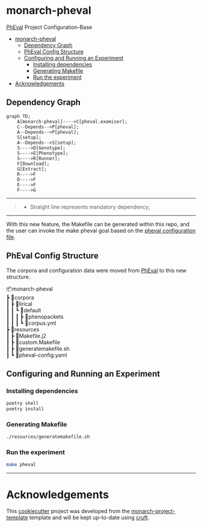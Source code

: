 # monarch-pheval

[PhEval](https://github.com/monarch-initiative/pheval) Project Configuration-Base

- [monarch-pheval](#monarch-pheval)
  - [Dependency Graph](#dependency-graph)
  - [PhEval Config Structure](#pheval-config-structure)
  - [Configuring and Running an Experiment](#configuring-and-running-an-experiment)
    - [Installing dependencies](#installing-dependencies)
    - [Generating Makefile](#generating-makefile)
    - [Run the experiment](#run-the-experiment)
- [Acknowledgements](#acknowledgements)

## Dependency Graph

```mermaid
graph TD;
    A[monarch-pheval]---->C[pheval.exomiser];
    C--Depends-->P[pheval];
    A--Depends-->P[pheval];
    S[setup];
    A--Depends-->S[setup];
    S---->D[Genotype];
    S---->E[Phenotype];
    S---->R[Runner];
    F[Download];
    G[Extract];
    R---->F
    D---->F
    E---->F
    F---->G
```

---

> - Straight line represents mandatory dependency;

---

With this new feature, the Makefile can be generated within this repo, and the user can invoke the make pheval goal based on the [pheval configuration file](resources/pheval-config.yaml).

## PhEval Config Structure

The corpora and configuration data were moved from [PhEval](https://github.com/monarch-initiative/pheval) to this new structure.

📦monarch-pheval  
┣ 📂corpora  
┃ ┣ 📂lirical  
┃ ┃ ┗ 📂default  
┃ ┃ ┃ ┣ 📂phenopackets  
┃ ┃ ┃ ┗ 📜corpus.yml  
┣ 📂resources  
┃ ┣ 📜Makefile.j2  
┃ ┣ 📜custom.Makefile  
┃ ┣ 📜generatemakefile.sh  
┃ ┗ 📜pheval-config.yaml

## Configuring and Running an Experiment

### Installing dependencies

```bash
poetry shell
poetry install
```

### Generating Makefile

```bash
./resources/generatemakefile.sh
```

### Run the experiment

```bash
make pheval
```

---

# Acknowledgements

This [cookiecutter](https://cookiecutter.readthedocs.io/en/stable/README.html) project was developed from the [monarch-project-template](https://github.com/monarch-initiative/monarch-project-template) template and will be kept up-to-date using [cruft](https://cruft.github.io/cruft/).
